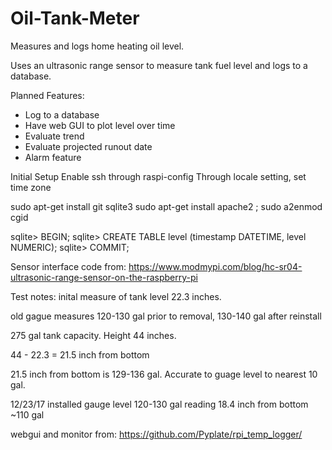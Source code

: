 # Oil-Tank-Meter
Measures and logs home heating oil level.

Uses an ultrasonic range sensor to measure tank fuel level and logs to a database. 

Planned Features:
- Log to a database
- Have web GUI to plot level over time
- Evaluate trend
- Evaluate projected runout date
- Alarm feature

Initial Setup
Enable ssh through raspi-config
Through locale setting, set time zone


sudo apt-get install
git
sqlite3
sudo apt-get install apache2 ; sudo a2enmod cgid


sqlite> BEGIN;
sqlite> CREATE TABLE level (timestamp DATETIME, level NUMERIC);
sqlite> COMMIT;


Sensor interface code from:
https://www.modmypi.com/blog/hc-sr04-ultrasonic-range-sensor-on-the-raspberry-pi

Test notes:
inital measure of tank level 22.3 inches. 

old gague measures 120-130 gal prior to removal, 130-140 gal after reinstall

275 gal tank capacity.  Height 44 inches. 

44 - 22.3 = 21.5 inch from bottom

21.5 inch from bottom is 129-136 gal. Accurate to guage level to nearest 10 gal.

12/23/17
installed
gauge level 120-130 gal
reading 18.4 inch from bottom ~110 gal

webgui and monitor from:
https://github.com/Pyplate/rpi_temp_logger/


